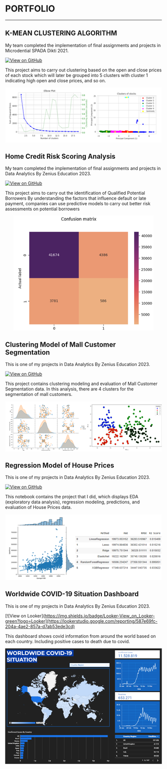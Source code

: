 # PORTFOLIO
---
## K-MEAN CLUSTERING ALGORITHM

My team completed the implementation of final assignments and projects in Microdential SPADA Dikti 2021.

[![View on GitHub](https://img.shields.io/badge/GitHub-View_on_GitHub-blue?logo=GitHub)](https://github.com/Rindy39/stock/tree/main/stock/)

This project aims to carry out clustering based on the open and close prices of each stock which will later be grouped into 5 clusters with cluster 1 indicating high open and close prices, and so on.

<center><img src="images/PORTFOLIO 1 (KMEANS).PNG"/></center>

## Home Credit Risk Scoring Analysis

My team completed the implementation of final assignments and projects in Data Analytics By Zenius Education 2023.

[![View on GitHub](https://img.shields.io/badge/GitHub-View_on_GitHub-blue?logo=GitHub)](https://github.com/Rindy39/Zeniusproject/tree/main)

This project aims to carry out the identification of Qualified Potential Borrowers By understanding the factors that influence default or late payment, companies can use predictive models to carry out better risk assessments on potential borrowers

<center><img src="images/Portofolio Confusion Matrix.PNG"/></center>

## Clustering Model of Mall Customer Segmentation

This is one of my projects in Data Analytics By Zenius Education 2023.

[![View on GitHub](https://img.shields.io/badge/GitHub-View_on_GitHub-blue?logo=GitHub)](https://github.com/Rindy39/MallCustomer/tree/main)

This project contains clustering modeling and evaluation of Mall Customer Segmentation data. In this analysis, there are 4 clusters for the segmentation of mall customers.

<center><img src="images/Portfolio MallCustomer.png"/></center>

## Regression Model of House Prices

This is one of my projects in Data Analytics By Zenius Education 2023.

[![View on GitHub](https://img.shields.io/badge/GitHub-View_on_GitHub-blue?logo=GitHub)](https://github.com/Rindy39/HousePrices/tree/main)

This notebook contains the project that I did, which displays EDA (exploratory data analysis), regression modeling, predictions, and evaluation of House Prices data.

<center><img src="images/Portfolio HousePrices.png"/></center>

## Worldwide COVID-19 Situation Dashboard

This is one of my projects in Data Analytics By Zenius Education 2023.

[![View on Looker](https://img.shields.io/badge/Looker-View_on_Looker-green?logo=Looker](https://lookerstudio.google.com/reporting/587e69fc-204a-4ae2-857a-d7ab53ede3cd)

This dashboard shows covid information from around the world based on each country.  Including positive cases to death due to covid.

<center><img src="images/Dashboard Covid.png"/></center>
